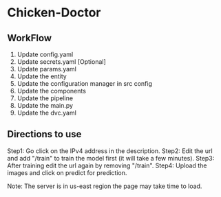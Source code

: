 # Chicken-Doctor

## WorkFlow
1. Update config.yaml
2. Update secrets.yaml [Optional]
3. Update params.yaml
4. Update the entity
5. Update the configuration manager in src config
6. Update the components
7. Update the pipeline
8. Update the main.py
9. Update the dvc.yaml

## Directions to use
Step1: Go click on the IPv4 address in the description.
Step2: Edit the url and add "/train" to train the model first (it will take a few minutes).
Step3: After training edit the url again by removing "/train".
Step4: Upload the images and click on predict for prediction.

Note: The server is in us-east region the page may take time to load.
